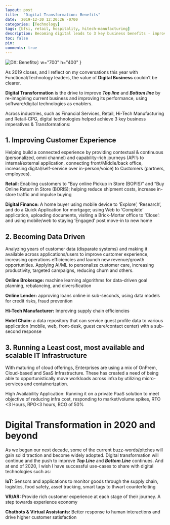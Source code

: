 ```yaml
---
layout: post
title:  "Digital Transformation: Benefits"
date:  2019-12-30 12:20:26 -0700
categories: [Technology]
tags: [bfsi, retail, hospitality, hitech-manufacturing]
description: Becoming digital leads to 3 key business benefits - improved customer experience, data driven, agile and low cost
toc: false
pin: 
comments: true
---
```


![DX: Benefits](https://ketanhm.github.io/images/dx.jpeg){: w="700" h="400" }

As 2019 closes, and I reflect on my conversations this year with Functional/Technology leaders, the value of **Digital Business** couldn’t be clearer.

**Digital Transformation** is the drive to improve ***Top line*** and ***Bottom line*** by re-imagining current business and improving its performance, using software/digital technologies as enablers. 

Across industries, such as Financial Services, Retail, Hi-Tech Manufacturing and Retail-CPG, digital technologies helped achieve 3 key business imperatives & Transformations:

## 1. Improving Customer Experience
Helping build a connected experience by providing contextual & continuous (personalized, omni channel) and capability-rich journeys (API’s to internal/external application, connecting front/Middle/back office, increasing digital/self-service over in-person/voice) to Customers (partners, employees).

**Retail:** Enabling customers to “Buy online Pickup in Store (BOPIS)” and “Buy Online Return in Store (BORIS); helping reduce shipment costs, increase in-store traffic and impulse buying

**Digital Finance:** A home buyer using mobile device to ‘Explore’, ‘Research’, and do a Quick Application for mortgage; using Web to ‘Complete’ application, uploading documents, visiting a Brick-Mortar office to ‘Close’: and using mobile/web to staying ‘Engaged’ post move-in to new home

## 2. Becoming Data Driven
Analyzing years of customer data (disparate systems) and making it available across applications/users to improve customer experience, increasing operations efficiencies and launch new revenue/growth opportunities. Applying AI/ML to personalize customer care, increasing productivity, targeted campaigns, reducing churn and others.

**Online Brokerage:** machine learning algorithms for data-driven goal planning, rebalancing, and diversification

**Online Lender:** approving loans online in sub-seconds, using data models for credit risks, fraud prevention

**Hi-Tech Manufacturer:** Improving supply chain efficiencies

**Hotel Chain:** a data repository that can service guest profile data to various application (mobile, web, front-desk, guest care/contact center) with a sub-second response

## 3. Running a Least cost, most available and scalable IT Infrastructure
With maturing of cloud offerings, Enterprises are using a mix of OnPrem, Cloud-based and SaaS Infrastructure. These has created a need of being able to opportunistically move workloads across infra by utilizing micro-services and containerization.

High Availability Application: Running it on a private PaaS solution to meet objective of reducing infra cost, responding to market/volume spikes, RTO <3 Hours, RPO<3 hours, RCO of 50%

# Digital Transformation in 2020 and beyond
As we began our next decade, some of the current buzz-words/pitches will gain solid traction and become widely adopted. Digital transformation will continue and the push to improve ***Top Line*** and ***Bottom Line*** continues. And at end of 2020, I wish I have successful use-cases to share with digital technologies such as:

**IoT:** Sensors and applications to monitor goods through the supply chain, logistics, food safety, asset tracking, smart tags to thwart counterfeiting

**VR/AR:** Provide rich customer experience at each stage of their journey. A step towards experience economy

**Chatbots & Virtual Assistants:** Better response to human interactions and drive higher customer satisfaction

